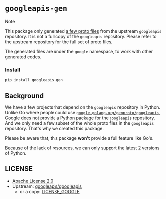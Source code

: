 # `googleapis-gen`

> [!NOTE]
>
> This package only generated
> [a few proto files](https://github.com/caiyunapp/googleapis-gen/blob/v0.1.2/buf.gen.yaml#L10-L16)
> from the upstream `googleapis` repository. It is not a full copy of the
> `googleapis` repository. Please refer to the upstream repository for the full
> set of proto files.
>
> The generated files are under the `google` namespace, to work with other
> generated codes.

### Install

```bash
pip install googleapis-gen
```

## Background

We have a few projects that depend on the `googleapis` repository in Python.
Unlike Go where people could use
[`google.golang.org/genproto/googleapis`](https://pkg.go.dev/google.golang.org/genproto/googleapis),
Google does not provide a Python package for the `googleapis` repository. And we
only need a few subset of the whole proto files in the `googleapis` repository.
That's why we created this package.

Please be aware that, this package **won't** provide a full feature like Go's.

Because of the lack of resources, we can only support the latest 2 versions of
Python.

## LICENSE

- [Apache License 2.0](./LICENSE)
- Upstream:
  [googleapis/googleapis](https://github.com/googleapis/googleapis/blob/master/LICENSE)
  - or a copy: [LICENSE_GOOGLE](./LICENSE_GOOGLE)

